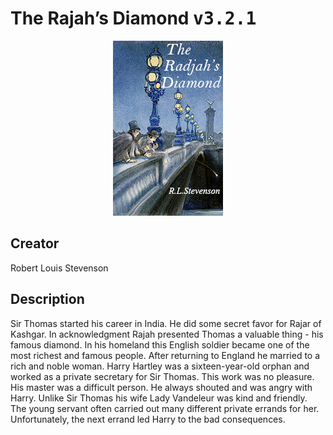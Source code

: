 
# The Rajah’s Diamond <kbd>v3.2.1</kbd>

<center>
  <img src="./cover-1024.jpg"/>
</center>

## Creator
Robert Louis Stevenson

## Description
<p>Sir Thomas started his career in India. He did some secret favor for Rajar of Kashgar. In acknowledgment Rajah presented Thomas a valuable thing - his famous diamond. In his homeland this English soldier became one of the most richest and famous people. After returning to England he married to a rich and noble woman. Harry Hartley was a sixteen-year-old orphan and worked as a private secretary for Sir Thomas. This work was no pleasure. His master was a difficult person. He always shouted and was angry with Harry. Unlike Sir Thomas his wife Lady Vandeleur was kind and friendly. The young servant often carried out many different private errands for her. Unfortunately, the next errand led Harry to the bad consequences. </p>
